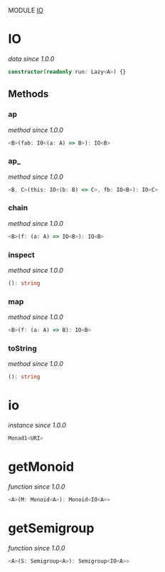 MODULE [IO](https://github.com/gcanti/fp-ts/blob/master/src/IO.ts)

# IO

_data_
_since 1.0.0_

```ts
constructor(readonly run: Lazy<A>) {}
```

## Methods

### ap

_method_
_since 1.0.0_

```ts
<B>(fab: IO<(a: A) => B>): IO<B>
```

### ap\_

_method_
_since 1.0.0_

```ts
<B, C>(this: IO<(b: B) => C>, fb: IO<B>): IO<C>
```

### chain

_method_
_since 1.0.0_

```ts
<B>(f: (a: A) => IO<B>): IO<B>
```

### inspect

_method_
_since 1.0.0_

```ts
(): string
```

### map

_method_
_since 1.0.0_

```ts
<B>(f: (a: A) => B): IO<B>
```

### toString

_method_
_since 1.0.0_

```ts
(): string
```

# io

_instance_
_since 1.0.0_

```ts
Monad1<URI>
```

# getMonoid

_function_
_since 1.0.0_

```ts
<A>(M: Monoid<A>): Monoid<IO<A>>
```

# getSemigroup

_function_
_since 1.0.0_

```ts
<A>(S: Semigroup<A>): Semigroup<IO<A>>
```
